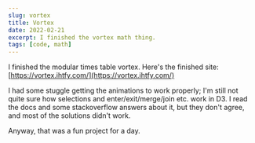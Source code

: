 ```yaml
---
slug: vortex
title: Vortex
date: 2022-02-21
excerpt: I finished the vortex math thing.
tags: [code, math]
---
```


I finished the modular times table vortex. Here's the finished site: [https://vortex.ihtfy.com/](https://vortex.ihtfy.com/)

I had some stuggle getting the animations to work properly; I'm still not quite sure how selections and enter/exit/merge/join etc. work in D3. I read the docs and some stackoverflow answers about it, but they don't agree, and most of the solutions didn't work.

Anyway, that was a fun project for a day.
